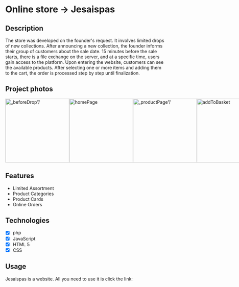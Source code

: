 # Online store -> Jesaispas

## Description
The store was developed on the founder's request. It involves limited drops of new collections. After announcing a new collection, the founder informs their group of customers about the sale date. 15 minutes before the sale starts, there is a file exchange on the server, and at a specific time, users gain access to the platform. Upon entering the website, customers can see the available products. After selecting one or more items and adding them to the cart, the order is processed step by step until finalization.

## Project photos 

<div style="display: flex;">
  <img width="200" height="" src="https://github.com/bartoszryfa/jesaispas/assets/132827271/21903a64-7ea5-49ff-ba07-bfdd652112ca" alt=„beforeDrop”/>
    
  <img width="200" height="" src="https://github.com/bartoszryfa/jesaispas/assets/132827271/6f1b4f95-fbba-4c88-af80-25dfe67852f0" alt="homePage"/>

  <img width="200" height="" src="https://github.com/bartoszryfa/jesaispas/assets/132827271/6f81df6a-bac5-41ca-a11c-300e0702f9a5" alt=„productPage”/>

  <img width="200" height="" src="https://github.com/bartoszryfa/jesaispas/assets/132827271/909db66c-92f7-4773-8bab-9db3abcb3fa2" alt="addToBasket"/>


  <img width="200" height="" src="https://github.com/bartoszryfa/jesaispas/assets/132827271/d52fff27-b566-464a-967e-ab0926a78dbf" alt=„cart”/>
  
  <img width="200" height="" src="https://github.com/bartoszryfa/jesaispas/assets/132827271/7f60540b-fcf1-4e93-a055-049357ae0f73" alt="ordering"/>
  
  <img width="200" height="" src="https://github.com/bartoszryfa/jesaispas/assets/132827271/fdddf224-72ba-4084-a9b7-fd3cf155ab2b" alt="Empty basket"/>
</div>

## Features
- Limited Assortment
- Product Categories
- Product Cards
- Online Orders

## Technologies
- [x] php 
- [x] JavaScript 
- [x] HTML 5
- [x] CSS 

## Usage
Jesaispas is a website. All you need to use it is click the link: 


